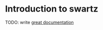 # Introduction to swartz

TODO: write [great documentation](http://jacobian.org/writing/what-to-write/)
